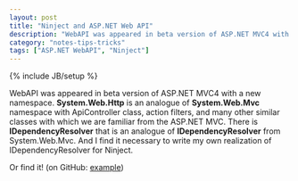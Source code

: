 ```yaml
---
layout: post
title: "Ninject and ASP.NET Web API"
description: "WebAPI was appeared in beta version of ASP.NET MVC4 with a new namespace. System.Web.Http is an analogue of System.Web.Mvc namespace with ApiController class, action filters, and many other similar classes with which we are familiar from the ASP.NET MVC. There is IDependencyResolver that is an analogue of IDependencyResolver from System.Web.Mvc. And I find it necessary to write my own realization of IDependencyResolver for Ninject."
category: "notes-tips-tricks"
tags: ["ASP.NET WebAPI", "Ninject"]
---
```

{% include JB/setup %}

WebAPI was appeared in beta version of ASP.NET MVC4 with a new namespace. **System.Web.Http** is an analogue of **System.Web.Mvc** namespace with ApiController class, action filters, and many other similar classes with which we are familiar from the ASP.NET MVC. There is **IDependencyResolver** that is an analogue of **IDependencyResolver** from System.Web.Mvc. And I find it necessary to write my own realization of IDependencyResolver for Ninject.

Or find it! (on GitHub: [example][1])

[1]: https://github.com/filipw/Ninject-resolver-for-ASP.NET-Web-API
